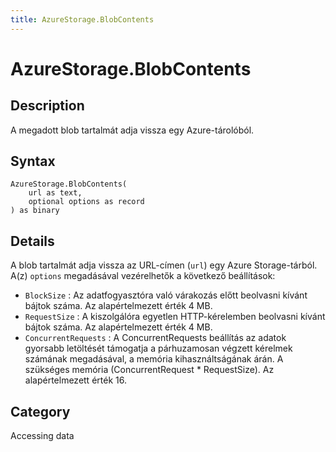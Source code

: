 ```yaml
---
title: AzureStorage.BlobContents
---
```


# AzureStorage.BlobContents


## Description

A megadott blob tartalmát adja vissza egy Azure-tárolóból.


## Syntax

```powerquery
AzureStorage.BlobContents(
    url as text,
    optional options as record
) as binary
```


## Details

A blob tartalmát adja vissza az URL-címen (<code>url</code>) egy Azure Storage-tárból. A(z) <code>options</code> megadásával vezérelhetők a következő beállítások:    <ul><li><code>BlockSize</code> : Az adatfogyaszt&#243;ra val&#243; v&#225;rakoz&#225;s előtt beolvasni k&#237;v&#225;nt b&#225;jtok sz&#225;ma. Az alap&#233;rtelmezett &#233;rt&#233;k 4 MB.</li><li><code>RequestSize</code> : A kiszolg&#225;l&#243;ra egyetlen HTTP-k&#233;relemben beolvasni k&#237;v&#225;nt b&#225;jtok sz&#225;ma. Az alap&#233;rtelmezett &#233;rt&#233;k 4 MB.</li><li><code>ConcurrentRequests</code> : A ConcurrentRequests be&#225;ll&#237;t&#225;s az adatok gyorsabb let&#246;lt&#233;s&#233;t t&#225;mogatja a p&#225;rhuzamosan v&#233;gzett k&#233;relmek sz&#225;m&#225;nak megad&#225;s&#225;val, a mem&#243;ria kihaszn&#225;lts&#225;g&#225;nak &#225;r&#225;n. A sz&#252;ks&#233;ges mem&#243;ria (ConcurrentRequest \* RequestSize). Az alap&#233;rtelmezett &#233;rt&#233;k 16.</li></ul>



## Category
Accessing data
